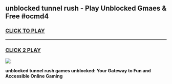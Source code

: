 
## unblocked tunnel rush - Play Unblocked Gmaes & Free #ocmd4
<h3>
<a href="https://news.freeplayer.one?title=unblocked_tunnel_rush&ref=24F">CLICK TO PLAY</a></h3>
<hr>

<h3>
<a href="https://news.freeplayer.one?title=unblocked_tunnel_rush&ref=24F">CLICK 2 PLAY</a>
  
</h3>

<a href="https://news.freeplayer.one?title=unblocked_tunnel_rush&ref=24F/"><img src="https://clearcache.store/games.png"></a>


**unblocked tunnel rush games unblocked: Your Gateway to Fun and Accessible Online Gaming**
